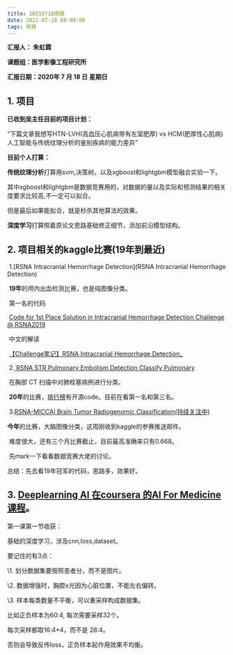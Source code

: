 ```yaml
---
title: 20210718周报
date: 2021-07-18 08:00:00
tags: 周报
---
```


 **汇报人： 朱虹霖**

**课题组：医学影像工程研究所**

**汇报日期：2020年 7 月 18 日 星期日**

## **1.** **项目**

**已收到吴主任目前的项目计划：**

“下篇文章我想写HTN-LVH(高血压心肌病带有左室肥厚) vs HCM(肥厚性心肌病)人工智能与传统纹理分析的鉴别疾病的能力差异”

**目前个人打算：**

**传统纹理分析**打算用svm,决策树，以及xgboost和lightgbm模型融合实验一下。

其中xgboost和lightgbm是数据竞赛用的，对数据的量以及实际和预测结果的相关度要求比较高,不一定可以拟合。

但是最后如果能拟合，就是秒杀其他算法的效果。

**深度学习**打算照着原论文思路基础修正细节，添加前沿模型结构。

 

 

 

 

## **2.** **项目相关的kaggle比赛(19年到最近)**

​	1.[RSNA Intracranial Hemorrhage Detection](RSNA Intracranial Hemorrhage Detection)

​	**19年**的颅内出血检测比赛，也是纯图像分类。

​	第一名的代码

​	[Code for 1st Place Solution in Intracranial Hemorrhage Detection Challenge @ RSNA2019 	](https://github.com/SeuTao/RSNA2019_Intracranial-Hemorrhage-Detection)

​	中文的解读

​	[【Challenge笔记】RSNA Intracranial Hemorrhage Detection_](https://blog.csdn.net/JMU_Ma/article/details/106444385) 

 

​	2.[ RSNA STR Pulmonary Embolism Detection Classify Pulmonary](https://www.kaggle.com/c/rsna-str-pulmonary-embolism-detection)

​	在胸部 CT 扫描中对肺栓塞病例进行分类。

​	**20年**的比赛，[排行榜](https://www.kaggle.com/c/rsna-str-pulmonary-embolism-detection/leaderboard)有开源code。目前在看第一名和第三名。

 

​	3.[RSNA-MICCAI Brain Tumor Radiogenomic Classification(持续关注中)](https://www.kaggle.com/c/rsna-miccai-brain-tumor-radiogenomic-classification/rules)

​	**今年**的比赛，大脑图像分类，这周刚收到kaggle的参赛推送邮件。

​	难度很大，还有三个月比赛截止，目前最高准确率只有0.668。

​	先mark一下看看数据竞赛大佬的讨论。



总结：先去看19年冠军的代码，思路多，效果好。

## **3.** [**Deeplearning AI** **在coursera 的AI For Medicine课程**](https://www.coursera.org/specializations/ai-for-medicine)**。**

第一课第一节收获：

基础的深度学习，涉及cnn,loss,dataset。

要记住的有3点：

\1.   划分数据集要按照患者分，而不是图片。

\2.   数据增强时，胸腔x光因为心脏位置，不能左右偏转。

\3.   样本每类数量不平衡，可以重采样构成数据集。

比如正负样本为60:4, 每次需要采样32个。

每次采样都取16:4*4，而不是 28:4。

否则会导致反传loss，正负样本起作用效果不均衡。



 

 